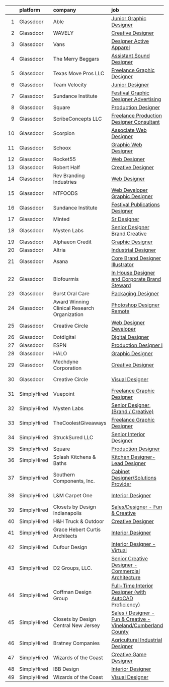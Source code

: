 

|    | platform    | company                                      | job                                                                                                                                                                                                                                                                                                                                                                                                                                                                                                                                                                                                                                                                                                                                                                                                                                                                                                                                                                                                                                                                                     | update_time   | location                  |
|---:|:------------|:---------------------------------------------|:----------------------------------------------------------------------------------------------------------------------------------------------------------------------------------------------------------------------------------------------------------------------------------------------------------------------------------------------------------------------------------------------------------------------------------------------------------------------------------------------------------------------------------------------------------------------------------------------------------------------------------------------------------------------------------------------------------------------------------------------------------------------------------------------------------------------------------------------------------------------------------------------------------------------------------------------------------------------------------------------------------------------------------------------------------------------------------------|:--------------|:--------------------------|
|  1 | Glassdoor   | Able                                         | [Junior Graphic Designer](https://www.glassdoor.com/partner/jobListing.htm?pos=124&ao=1136043&s=58&guid=00000183736f08318968b11d2f6432ff&src=GD_JOB_AD&t=SR&vt=w&ea=1&cs=1_225c37d1&cb=1664089000379&jobListingId=1008142587933&jrtk=3-0-1gdpmu22ikugh801-1gdpmu239jc8h800-880641bb0461eac5-)                                                                                                                                                                                                                                                                                                                                                                                                                                                                                                                                                                                                                                                                                                                                                                                           | 9d            | Remote                    |
|  2 | Glassdoor   | WAVELY                                       | [Creative Designer](https://www.glassdoor.com/partner/jobListing.htm?pos=106&ao=1110586&s=58&guid=00000183736f08318968b11d2f6432ff&src=GD_JOB_AD&t=SR&vt=w&ea=1&cs=1_3b482fa0&cb=1664089000377&jobListingId=1008142625068&cpc=76BDADE3D6D9A820&jrtk=3-0-1gdpmu22ikugh801-1gdpmu239jc8h800-737676f5c0154e20--6NYlbfkN0CFsUkZ6y3FSz-mlD6L7ejB8QaNpXOZA9zECJrBSE1jTBuhyi8Ho6Z4rULrzApPUifffnvidq19erh0reHKuG2LGc-PaRBg9_M0nqUEoXY92QLSLCyvHryPIiTvUUp5E52ygbl_J0t6Wlvg8176ui6xWQB72LXkP3TfZk74oz6EzRA-RHxjNBNckmwEB7dQDsWJET28kxhIYVdWLDy5ATgAGsVSLwCRvOms32h4Q1L0Tx9-KaVJu1uiH0cgaw4speLHyU7ZR1VV57AK0WdSE4FJFmd10ZrUJuCVrGLi_XCoziC9ecAjcccFsF14luhkhLBJ-75iCLM43N6VPb5s2FChjhLS5DzqZwIuylwznIx4JkEx2-ZWWEadtn1VmM_K7eUSGYx9nri3y8kAsIyfYCmG3SkxPbKeoFWgZCWOxU5HOCuB6tp0ZkppnS4E7gWMR3vnfIzEk3uN-gWIW3xmL5qtcaXOO8u2CQHcPPJZugQnVfiF4JAXSec0tIHBECrzh2YzlY6ursrCtw%3D%3D)                                                                                                                                                                                                                | 9d            | Palo Alto, CA             |
|  3 | Glassdoor   | Vans                                         | [Designer  Active Apparel](https://www.glassdoor.com/partner/jobListing.htm?pos=121&ao=1136043&s=58&guid=00000183736f08318968b11d2f6432ff&src=GD_JOB_AD&t=SR&vt=w&cs=1_7a4220ec&cb=1664089000379&jobListingId=1008158737567&jrtk=3-0-1gdpmu22ikugh801-1gdpmu239jc8h800-1105debf23a6f50a-)                                                                                                                                                                                                                                                                                                                                                                                                                                                                                                                                                                                                                                                                                                                                                                                               | 1d            | Costa Mesa, CA            |
|  4 | Glassdoor   | The Merry Beggars                            | [Assistant Sound Designer](https://www.glassdoor.com/partner/jobListing.htm?pos=101&ao=1110586&s=58&guid=00000183736f08318968b11d2f6432ff&src=GD_JOB_AD&t=SR&vt=w&ea=1&cs=1_9e9eab3a&cb=1664089000377&jobListingId=1008149306143&cpc=334ABAF5D42DC775&jrtk=3-0-1gdpmu22ikugh801-1gdpmu239jc8h800-04f00acba78acd55--6NYlbfkN0BBGG9LMNqL16EzDx9S3nKk4b6IwprgSJginr0DZD_oW3LpRtTNiygcE9IfHm5Gb9slpjT-UzFBGnIkfkE5vHD__58gsgAsgjAKlwWhzdKilxMWIOFSNG73XbKSiSbhgd5gieRThxTsLn8DF-uisYywGFmbEBQQBOKMw59W_wQHg9VqHqJ83qLbDEY5qqWKt8qL14TMCPDh6RO_OrCviLT8iASL6djmVLg4iutjh-G1rn-gr2vjywcvqsrdWwjjo3NFkdGDnoLegEH1uIsXrYHoKfcYaKSUJhGwRC6pWeEDcwJ0m-IpPAuJILou3fRq0qEAbhRsRDFyQGlEzZjaFzi30x2LRNRTuecODdfhZcfdCeazJPLc9rvLTktg6Trn6sXE0K_LVOVC694gtAWO4DPRbigCP01qSnf0gdyqgtlq7sNN2aDoYQECr2tt2K-hvli1x8jYkQ82dgZxJx3trynSRrfBeBjNAFyqISzXqOE2252FQSG5kW5CoAO4XgMujkA%3D)                                                                                                                                                                                                                       | 5d            | Remote                    |
|  5 | Glassdoor   | Texas Move Pros LLC                          | [Freelance Graphic Designer](https://www.glassdoor.com/partner/jobListing.htm?pos=112&ao=1136043&s=58&guid=00000183736f08318968b11d2f6432ff&src=GD_JOB_AD&t=SR&vt=w&ea=1&cs=1_ee87f8e7&cb=1664089000378&jobListingId=1008158786644&jrtk=3-0-1gdpmu22ikugh801-1gdpmu239jc8h800-59bb8f0ef330033f-)                                                                                                                                                                                                                                                                                                                                                                                                                                                                                                                                                                                                                                                                                                                                                                                        | 1d            | Remote                    |
|  6 | Glassdoor   | Team Velocity                                | [Junior Designer](https://www.glassdoor.com/partner/jobListing.htm?pos=125&ao=1136043&s=58&guid=00000183736f08318968b11d2f6432ff&src=GD_JOB_AD&t=SR&vt=w&ea=1&cs=1_f0f52bee&cb=1664089000379&jobListingId=1008156664488&jrtk=3-0-1gdpmu22ikugh801-1gdpmu239jc8h800-158a96fec4a60011-)                                                                                                                                                                                                                                                                                                                                                                                                                                                                                                                                                                                                                                                                                                                                                                                                   | 2d            | Remote                    |
|  7 | Glassdoor   | Sundance Institute                           | [Festival Graphic Designer  Advertising](https://www.glassdoor.com/partner/jobListing.htm?pos=111&ao=1136043&s=58&guid=00000183736f08318968b11d2f6432ff&src=GD_JOB_AD&t=SR&vt=w&cs=1_9654ae00&cb=1664089000378&jobListingId=1008158739493&jrtk=3-0-1gdpmu22ikugh801-1gdpmu239jc8h800-ddf13a1e0c2c5928-)                                                                                                                                                                                                                                                                                                                                                                                                                                                                                                                                                                                                                                                                                                                                                                                 | 1d            | Remote                    |
|  8 | Glassdoor   | Square                                       | [Production Designer](https://www.glassdoor.com/partner/jobListing.htm?pos=113&ao=1136043&s=58&guid=00000183736f08318968b11d2f6432ff&src=GD_JOB_AD&t=SR&vt=w&ea=1&cs=1_db154f83&cb=1664089000378&jobListingId=1008158339016&jrtk=3-0-1gdpmu22ikugh801-1gdpmu239jc8h800-50cbdabe5291db5a-)                                                                                                                                                                                                                                                                                                                                                                                                                                                                                                                                                                                                                                                                                                                                                                                               | 1d            | Remote                    |
|  9 | Glassdoor   | ScribeConcepts LLC                           | [Freelance Production Designer  Consultant ](https://www.glassdoor.com/partner/jobListing.htm?pos=120&ao=1136043&s=58&guid=00000183736f08318968b11d2f6432ff&src=GD_JOB_AD&t=SR&vt=w&ea=1&cs=1_a5263fc9&cb=1664089000379&jobListingId=1008151076723&jrtk=3-0-1gdpmu22ikugh801-1gdpmu239jc8h800-d369dd2c674dc214-)                                                                                                                                                                                                                                                                                                                                                                                                                                                                                                                                                                                                                                                                                                                                                                        | 4d            | Remote                    |
| 10 | Glassdoor   | Scorpion                                     | [Associate Web Designer](https://www.glassdoor.com/partner/jobListing.htm?pos=126&ao=1136043&s=58&guid=00000183736f08318968b11d2f6432ff&src=GD_JOB_AD&t=SR&vt=w&ea=1&cs=1_7153a2d8&cb=1664089000379&jobListingId=1008143974506&jrtk=3-0-1gdpmu22ikugh801-1gdpmu239jc8h800-7dbed781b108259e-)                                                                                                                                                                                                                                                                                                                                                                                                                                                                                                                                                                                                                                                                                                                                                                                            | 9d            | Remote                    |
| 11 | Glassdoor   | Schoox                                       | [Graphic   Web Designer](https://www.glassdoor.com/partner/jobListing.htm?pos=128&ao=1136043&s=58&guid=00000183736f08318968b11d2f6432ff&src=GD_JOB_AD&t=SR&vt=w&ea=1&cs=1_47c2816a&cb=1664089000379&jobListingId=1008153919843&jrtk=3-0-1gdpmu22ikugh801-1gdpmu239jc8h800-356f3a75b34e8bbf-)                                                                                                                                                                                                                                                                                                                                                                                                                                                                                                                                                                                                                                                                                                                                                                                            | 3d            | Remote                    |
| 12 | Glassdoor   | Rocket55                                     | [Web Designer](https://www.glassdoor.com/partner/jobListing.htm?pos=123&ao=1136043&s=58&guid=00000183736f08318968b11d2f6432ff&src=GD_JOB_AD&t=SR&vt=w&ea=1&cs=1_1360c091&cb=1664089000379&jobListingId=1008149616438&jrtk=3-0-1gdpmu22ikugh801-1gdpmu239jc8h800-a675e63e0f3e88f2-)                                                                                                                                                                                                                                                                                                                                                                                                                                                                                                                                                                                                                                                                                                                                                                                                      | 5d            | Remote                    |
| 13 | Glassdoor   | Robert Half                                  | [Creative Designer](https://www.glassdoor.com/partner/jobListing.htm?pos=108&ao=1110586&s=58&guid=00000183736f08318968b11d2f6432ff&src=GD_JOB_AD&t=SR&vt=w&ea=1&cs=1_51e32d55&cb=1664089000378&jobListingId=1008145465086&cpc=32EE424DE2B657EB&jrtk=3-0-1gdpmu22ikugh801-1gdpmu239jc8h800-dd9eb1a10e487358--6NYlbfkN0CpzDdaQkua3np5pkmj49lKioZwmwxQ-yx5plwbYmV_My3ZZxK2JCK7y7YJJGYa-f5aOOQ1xL93J6HykvCjSRdpge20ISzulRd3OVaupE7j4p2G_Ol_Wtu8UwbdzWWCPJ1cvV2jPKjUmtA-PoEijgl_sIEe14uQBhH9KdIn0EfHgDB7OWE3RJOR_QKzTgbD4jkJB6gAc5NugGrVUi_mt70E0YIMAE3LhqbxUla5IL3CA4lHDtbY2pPfraysfPUiun3Lj1OL8-mjFoU7VvcjtWHTdLy7bfqcCM2FybpHuRy7C41l7y7X0oHTZJRvP1oZaA6v-UFzqj_sifSOkjuPzTnUq5RpsdL8QmM5Ex8vbSAGU1cEIKNiqWlLUQo6qmY4SAvReaJgcIM3yV-L7yzflQXf2D6DWUovOozcLz3lIqc0Xd2u9zKfPU5Ep4e2i0vXiQkHxPMOAk_H9madWphIyWruQUFmTxbMveFr4tuA_bvI4P2ZIVKa5bh76i3Z3MDs5PhWCeSf0LF0EUcTs86x0DZO8OBDY6r7hHxEJPk7g7ZnfwNprJ6a-ctnLor8yKcW-tU%3D)                                                                                                                                                              | 8d            | Duluth, GA                |
| 14 | Glassdoor   | Rev Branding Industries                      | [Web Designer](https://www.glassdoor.com/partner/jobListing.htm?pos=116&ao=1136043&s=58&guid=00000183736f08318968b11d2f6432ff&src=GD_JOB_AD&t=SR&vt=w&ea=1&cs=1_2b0639cd&cb=1664089000378&jobListingId=1008157174310&jrtk=3-0-1gdpmu22ikugh801-1gdpmu239jc8h800-295dff486c0781ae-)                                                                                                                                                                                                                                                                                                                                                                                                                                                                                                                                                                                                                                                                                                                                                                                                      | 2d            | Remote                    |
| 15 | Glassdoor   | NTFOODS                                      | [Web Developer Graphic Designer](https://www.glassdoor.com/partner/jobListing.htm?pos=104&ao=1110586&s=58&guid=00000183736f08318968b11d2f6432ff&src=GD_JOB_AD&t=SR&vt=w&ea=1&cs=1_147fc483&cb=1664089000377&jobListingId=1008158473502&cpc=F41FEAB56D215062&jrtk=3-0-1gdpmu22ikugh801-1gdpmu239jc8h800-fe38243d77069748--6NYlbfkN0AdfXZJl0GGXUSalzVGUWVSLKSqBOtgqDvQLIDRjNDC3sXSD2pGaliFmJwsem2D-NEY6zdgv8Vut9ykzrzubb2RSXGbFBr2vSgQTa8WgPxDwYq6Wpsix0WuVBWG_wAift98Al_YAJFUCfIX4perZgCFJ92WXvPYwrdPuM7VE_DVa2q313uR2JO5oCn_BB-Lv73n4mCK57TxMyjYlUPg14-LgiXHwF6v2byVKptrQawO8MNGSqUw8ovyjGjpTL47mWR3zGKsof74A0D2XdVWk6zrjmI5w8ARecVcGFyw_DlKhuzZ8KAdlMf6_hgqpff8uvvbVbr9edmqbApgW-BdOJk0hcggoJfC5RaG-ZCCpISRrcqy7bv1nvLVpzNpaU6I7X-qWUI7iUdH7u1JLmqa45MAqbjvKxebVEK80RvfzOK7TAgQx27iPg_vRRCT-Ai_z1othrQSorNOI6oVp3CYPA6XZEeo2Yv5WcVktVH6cmrfE9CqHE1V-m86Q3FOr7v7QMc%3D)                                                                                                                                                                                                                 | 1d            | Remote                    |
| 16 | Glassdoor   | Sundance Institute                           | [Festival Publications Designer](https://www.glassdoor.com/partner/jobListing.htm?pos=119&ao=1136043&s=58&guid=00000183736f08318968b11d2f6432ff&src=GD_JOB_AD&t=SR&vt=w&cs=1_148f758c&cb=1664089000378&jobListingId=1008145400669&jrtk=3-0-1gdpmu22ikugh801-1gdpmu239jc8h800-226dda55bbb4f1bc-)                                                                                                                                                                                                                                                                                                                                                                                                                                                                                                                                                                                                                                                                                                                                                                                         | 8d            | Remote                    |
| 17 | Glassdoor   | Minted                                       | [Sr  Designer](https://www.glassdoor.com/partner/jobListing.htm?pos=117&ao=1136043&s=58&guid=00000183736f08318968b11d2f6432ff&src=GD_JOB_AD&t=SR&vt=w&ea=1&cs=1_eb51ed57&cb=1664089000378&jobListingId=1008141246954&jrtk=3-0-1gdpmu22ikugh801-1gdpmu239jc8h800-9e2a5c997f70ff55-)                                                                                                                                                                                                                                                                                                                                                                                                                                                                                                                                                                                                                                                                                                                                                                                                      | 10d           | Remote                    |
| 18 | Glassdoor   | Mysten Labs                                  | [Senior Designer   Brand   Creative ](https://www.glassdoor.com/partner/jobListing.htm?pos=115&ao=1136043&s=58&guid=00000183736f08318968b11d2f6432ff&src=GD_JOB_AD&t=SR&vt=w&ea=1&cs=1_c6ecc488&cb=1664089000378&jobListingId=1008134565124&jrtk=3-0-1gdpmu22ikugh801-1gdpmu239jc8h800-9d3682fe5eb52d79-)                                                                                                                                                                                                                                                                                                                                                                                                                                                                                                                                                                                                                                                                                                                                                                               | 12d           | Remote                    |
| 19 | Glassdoor   | Alphaeon Credit                              | [Graphic Designer](https://www.glassdoor.com/partner/jobListing.htm?pos=105&ao=1110586&s=58&guid=00000183736f08318968b11d2f6432ff&src=GD_JOB_AD&t=SR&vt=w&ea=1&cs=1_99e75616&cb=1664089000377&jobListingId=1008151102778&cpc=8795CF9063CD573D&jrtk=3-0-1gdpmu22ikugh801-1gdpmu239jc8h800-abcd5ecee57e47db--6NYlbfkN0BnrYInERJ5Dx43upzuCJT-nQFJR1QZO1CzI9s0vUeUfJZWnSVwM6sTMepdAUS1r-9wI9vl2Ek6oP4dSSjjvie65ySAeIg1e3HzzAQLY8ZWgdJ6a5iEeQCfPiomXysthzUx8llpKf_VXs7LF-k3ViVgUgdRJd4MlhboPWphQFXeypCOREIRtirE0vFZV2gl14lF_7IZiacyo1dcvwp0b0kMvKSCxGe2WFkfTAULZstrTC-fobY_cdedn69RFmQKHl-gWh0q4nCqTS6MGhEpu37Q9Sft5DEpqaCysm0-vOuV-najM4VT4XT68FDZncg2bkwzk0JmfCC3YfexyUq-NXlHIcS3Zef4MsVPPYAEQ4PODdDpOBdbEvkKkyjB35_QoEPshwaMeIkozYKeskx-Inqr0_jrf80yNvlov6Bd6XmzGVSED5ePPlzoSMuwSEJklOc848iJAvv9eOaS_pg6AKUbQze7UbEB5lgEE96TOjz7cpBwXsBE3NyUC0Ez2uTFKH4%3D)                                                                                                                                                                                                                               | 4d            | Remote                    |
| 20 | Glassdoor   | Altria                                       | [Industrial Designer](https://www.glassdoor.com/partner/jobListing.htm?pos=102&ao=1110586&s=58&guid=00000183736f08318968b11d2f6432ff&src=GD_JOB_AD&t=SR&vt=w&cs=1_6d718fdc&cb=1664089000376&jobListingId=1008159562624&cpc=87A0A889578C8297&jrtk=3-0-1gdpmu22ikugh801-1gdpmu239jc8h800-dae7585cbdfe5b84--6NYlbfkN0B7uvCxWIReGEPHRUWBAmdZCCuHbj3nWC4Rk-wA8y_4CT8utHxNo9JwuAiNw3zWi0Ut-hp4hm329LhU3GNcAfD8enp-UjrpsPeL5NYJYIwO-vlNogM3JUl3kEFXd5j_tN4gFC0mW7_97n0EzjjgpUg4KtI2uDWmQeQ7t19SOGmUDFEddkb086YEtCzGD6YVOMBoU7Zx6N3j0jPRs-GNP1JGzEhJ2Weoj-_ykYMuV1Kj-HopdPU8-njTAyz8uL6R-T3XGmcidzAXwJ1v6p1TFxKe-EzPiaI0Ygdm05ZQZBMocIunDAOMoBqjUW9CUcRdvdeebgV3epVOUdDwBahUVZnitPjpu1mOmaVilev6QQRpRfgyNSUU1wxEul622505B3ebKYgXQHnHwheJythiVjQr-CRuriLOIfx82kLp_cVFrjyCAR-fUDXUdsngDbVTUTB8hUMWYOegCSKjqK6Y94FWn7_BGaQXbVr74uq7dxg6RjIe8-C8wkoHLIppBpyvmhVPrqCbwDcpARett1vWAtW7zKs0nvjrzTRSUKufxg7FNq80qBPza5pU_dXnM62bKDeiQfYsHIpyl1JHghUijYEgcs3eWzt_2FSmvZ6P-TfbrhJ5WX5rezPnCo85aX2UY7zt4I7FlbpEfa6Z16_Vvnv610CwBwMWm3JB-a3o-YfNxnOZTnrMkoSr_zxv1B1oWU42HTgWfRmZGW_L3WfxWg4hMEAyMJ2Ux7c%3D) | 24h           | Richmond, VA              |
| 21 | Glassdoor   | Asana                                        | [Core Brand Designer  Illustrator](https://www.glassdoor.com/partner/jobListing.htm?pos=110&ao=1136043&s=58&guid=00000183736f08318968b11d2f6432ff&src=GD_JOB_AD&t=SR&vt=w&ea=1&cs=1_91bd2fa5&cb=1664089000378&jobListingId=1008149082799&jrtk=3-0-1gdpmu22ikugh801-1gdpmu239jc8h800-59f4a0ffa5b443a8-)                                                                                                                                                                                                                                                                                                                                                                                                                                                                                                                                                                                                                                                                                                                                                                                  | 5d            | San Francisco, CA         |
| 22 | Glassdoor   | Biofourmis                                   | [In House Designer and Corporate Brand Steward](https://www.glassdoor.com/partner/jobListing.htm?pos=130&ao=1136043&s=58&guid=00000183736f08318968b11d2f6432ff&src=GD_JOB_AD&t=SR&vt=w&ea=1&cs=1_427fae89&cb=1664089000379&jobListingId=1008145224436&jrtk=3-0-1gdpmu22ikugh801-1gdpmu239jc8h800-2e476ff989e9cac6-)                                                                                                                                                                                                                                                                                                                                                                                                                                                                                                                                                                                                                                                                                                                                                                     | 8d            | Boston, MA                |
| 23 | Glassdoor   | Burst Oral Care                              | [Packaging Designer](https://www.glassdoor.com/partner/jobListing.htm?pos=127&ao=1136043&s=58&guid=00000183736f08318968b11d2f6432ff&src=GD_JOB_AD&t=SR&vt=w&ea=1&cs=1_cdf2bc11&cb=1664089000379&jobListingId=1008145087802&jrtk=3-0-1gdpmu22ikugh801-1gdpmu239jc8h800-2a00ead75a6e16de-)                                                                                                                                                                                                                                                                                                                                                                                                                                                                                                                                                                                                                                                                                                                                                                                                | 8d            | Remote                    |
| 24 | Glassdoor   | Award Winning Clinical Research Organization | [Photoshop Designer   Remote](https://www.glassdoor.com/partner/jobListing.htm?pos=103&ao=1110586&s=58&guid=00000183736f08318968b11d2f6432ff&src=GD_JOB_AD&t=SR&vt=w&ea=1&cs=1_b923e06f&cb=1664089000377&jobListingId=1008144475055&cpc=65CC663E25211861&jrtk=3-0-1gdpmu22ikugh801-1gdpmu239jc8h800-408acba2c8c62e7a--6NYlbfkN0AFCFO55fpwWo6oa9JKI3JcI2oWVPcccBj9Y6s5O2226Dvh15T1RmiKUF6Bkk2Tk4Z7BPQqCa54-e064Id8IzH-IWzj5_pJAzwqp1oR83P9plMbnmddAKZul6IIHzOn2_DJQREza9zEew-mX-MVDNw2Oq34c8u_ibHHSjmigu81FZv_cOnB6PCrwTPxMudVulXHxIurXLLdpNouE7zeyzvHUAZdBZ6na3bmcQ7H9ukwpkvZ926u8AxF7PBCgOYXCSU5T6eY6ktDDcKLZFkiEmAptZ047aj3dno-7QhXO7c6oIhzyH_L6VAZkU_NSIBLF1jz6V6fDCC_Hf7tDWvajNtTlDfa2sCeRHob1xtdaUPXXG0mVy3hEOgS64u5RFoKmBxzVbLC5YybUxbGnaFIBpZgmtDVcOqNpa9dpe_T-MxE-J1BN3QGxSVMZwxA4Ep3XuvE1i8f67C9KAiky-Ho_N5ItQKOSrxuDPBT138lWT9-XwSlv_DAf0cO1ZKLiNDSiRoboClSKi2O15WDvgm9fEWu)                                                                                                                                                                                                  | 8d            | Remote                    |
| 25 | Glassdoor   | Creative Circle                              | [Web Designer   Developer](https://www.glassdoor.com/partner/jobListing.htm?pos=109&ao=1110586&s=58&guid=00000183736f08318968b11d2f6432ff&src=GD_JOB_AD&t=SR&vt=w&cs=1_a8c630e9&cb=1664089000378&jobListingId=1008144518073&cpc=8795CF9063CD573D&jrtk=3-0-1gdpmu22ikugh801-1gdpmu239jc8h800-509f68923e5c071b--6NYlbfkN0BPwlZa85gbT4Q3XYQoU_uQn0Qmw9zd_9UNfmcwtqAVud1yvyq1Z4UAlx1bxhDUi3IylK4O56pvEW6nbq40hYO2z1Zqn6T_tUYXwOh7VB0bbJVVxeqDOCJla6Nk70emjPvRumMlH-6lYRvkogN5p-649NG-Yh8cwCHV7E95Ji0fYJcO_8Wfna-y8wtw_c0CIdOEnf5c8RUjaaDaqaW-9Lsx_Lb-OZK3BP0gadAiryGRhnixYU_qZUx6XYzN0Z2rd1nRWhIVsAC3RODp3Mww8e8Xojazm77ucglNqTINN-B17BB_K28cRe9nwcH9SPariby56NQl88fOz-yMImOcPPAaFBWjQUBDukNT6fSEKTGhj6SElvVwQqfFaEWv0ovsN5oZKjmFW1eYZAwjK1DKB_5w3dAlL-ZUHbZZE6k1qG9XUawSG9M4KzUbtKuxo_d1Aprk3_c-6MyBHCWiI6T-bFOCLMjaSzndsdUcclB9UxWmxUu4RewkcsTvmXGxVqPrPT2-IiHdXxdkQ4aK6SMgQ3Tw)                                                                                                                                                                                                          | 8d            | Irving, TX                |
| 26 | Glassdoor   | Dotdigital                                   | [Digital Designer](https://www.glassdoor.com/partner/jobListing.htm?pos=122&ao=1136043&s=58&guid=00000183736f08318968b11d2f6432ff&src=GD_JOB_AD&t=SR&vt=w&cs=1_a2c18e94&cb=1664089000379&jobListingId=1008158899704&jrtk=3-0-1gdpmu22ikugh801-1gdpmu239jc8h800-cb15584a014655aa-)                                                                                                                                                                                                                                                                                                                                                                                                                                                                                                                                                                                                                                                                                                                                                                                                       | 1d            | Remote                    |
| 27 | Glassdoor   | ESPN                                         | [Production Designer I](https://www.glassdoor.com/partner/jobListing.htm?pos=114&ao=1136043&s=58&guid=00000183736f08318968b11d2f6432ff&src=GD_JOB_AD&t=SR&vt=w&cs=1_9cdbcad6&cb=1664089000378&jobListingId=1008158162158&jrtk=3-0-1gdpmu22ikugh801-1gdpmu239jc8h800-df2b36d743428836-)                                                                                                                                                                                                                                                                                                                                                                                                                                                                                                                                                                                                                                                                                                                                                                                                  | 1d            | Bristol, CT               |
| 28 | Glassdoor   | HALO                                         | [Graphic Designer](https://www.glassdoor.com/partner/jobListing.htm?pos=129&ao=1136043&s=58&guid=00000183736f08318968b11d2f6432ff&src=GD_JOB_AD&t=SR&vt=w&ea=1&cs=1_e5df369b&cb=1664089000379&jobListingId=1008134979230&jrtk=3-0-1gdpmu22ikugh801-1gdpmu239jc8h800-d003b7b120b87875-)                                                                                                                                                                                                                                                                                                                                                                                                                                                                                                                                                                                                                                                                                                                                                                                                  | 12d           | Remote                    |
| 29 | Glassdoor   | Mechdyne Corporation                         | [Creative Designer](https://www.glassdoor.com/partner/jobListing.htm?pos=118&ao=1136043&s=58&guid=00000183736f08318968b11d2f6432ff&src=GD_JOB_AD&t=SR&vt=w&ea=1&cs=1_aa88cbac&cb=1664089000378&jobListingId=1008158205771&jrtk=3-0-1gdpmu22ikugh801-1gdpmu239jc8h800-0aafbb0d34658fe5-)                                                                                                                                                                                                                                                                                                                                                                                                                                                                                                                                                                                                                                                                                                                                                                                                 | 1d            | Mountain View, CA         |
| 30 | Glassdoor   | Creative Circle                              | [Visual Designer](https://www.glassdoor.com/partner/jobListing.htm?pos=107&ao=1110586&s=58&guid=00000183736f08318968b11d2f6432ff&src=GD_JOB_AD&t=SR&vt=w&cs=1_5ae3a920&cb=1664089000377&jobListingId=1008159692201&cpc=26740BCDE5E48596&jrtk=3-0-1gdpmu22ikugh801-1gdpmu239jc8h800-adbd14ebdae22025--6NYlbfkN0BPwlZa85gbT4Q3XYQoU_uQn0Qmw9zd_9UNfmcwtqAVud1yvyq1Z4UAlx1bxhDUi3JW7SFxrPrKhxvwDRSOp4KS92Ik-Oysvvh5vVFqrMlQobhtm3baSjUYY382I13WR3LUEC8uUxrpTWn1cBAxSTqiEt9RlRkIyJyst1Ozt2G3e3oHbjhY1nkAYeeAUKx1lRNdN_p48gcDfIWGrSvguPp8QtsQggswURsCGTUJdX3y3xPClYV6DhZq96cUqoL-vcAvO2NPi3iPe4SUF2Jd1foJ-eR6Bc27zMYUhwE8IiA62gzBfZhZ5-t-MYC5HvX017s0ZJ5g1em3d6S6NkqLtjs-nnQxmCxtve2VCTAbhxd47cEbcEShsrz-jsXEpQ_dPlty_75byGwIWfcrWePMFReyk_9-VeOff7uJnRG6JXUv5xwb3s7VSHhXhbyN0VKCcmzyW7mgyjRnn00hzdSrbYGaeJpYs6Q6F4iK-sKgUE4cHwb4GBy9cw9ul99XEzyVsPHiepW0_NWwCXfU4M-FgMt0)                                                                                                                                                                                                                   | 24h           | Mountain View, CA         |
| 31 | SimplyHired | Vuepoint                                     | [Freelance Graphic Designer](https://www.simplyhired.com/job/LTDUZ92h_9BuJYhsx0MCIQBWaT6mYZiP9naF3-jRaULtTUqGi3a85Q?q=creative+designer)                                                                                                                                                                                                                                                                                                                                                                                                                                                                                                                                                                                                                                                                                                                                                                                                                                                                                                                                                | 11d           | Remote                    |
| 32 | SimplyHired | Mysten Labs                                  | [Senior Designer, (Brand / Creative)](https://www.simplyhired.com/job/35_jBU72YgpL3Vfzme_sYWsfZjUfRVg1Er4daeOsHobe5aYu1aDZ3Q?q=creative+designer)                                                                                                                                                                                                                                                                                                                                                                                                                                                                                                                                                                                                                                                                                                                                                                                                                                                                                                                                       | 12d           | Remote                    |
| 33 | SimplyHired | TheCoolestGiveaways                          | [Freelance Graphic Designer](https://www.simplyhired.com/job/RLeVriDFQ-0N3S_bXsJCIexmjRXoQ3XP0WH5-IiM4cMpTwLU6dm8JQ?q=creative+designer)                                                                                                                                                                                                                                                                                                                                                                                                                                                                                                                                                                                                                                                                                                                                                                                                                                                                                                                                                | Recently      | Remote                    |
| 34 | SimplyHired | StruckSured LLC                              | [Senior Interior Designer](https://www.simplyhired.com/job/xA4oXDNQAtjFEKZbHbKCohF2UYGnbPhbzc4KRtGgkJGmFgFsisxLlA?q=creative+designer)                                                                                                                                                                                                                                                                                                                                                                                                                                                                                                                                                                                                                                                                                                                                                                                                                                                                                                                                                  | Recently      | Hood River, OR            |
| 35 | SimplyHired | Square                                       | [Production Designer](https://www.simplyhired.com/job/PR6edLzvAKbQ8MB_yOqlv9rGixcmTEA5FxS9UhOhDFBmUZikIuYMDg?q=creative+designer)                                                                                                                                                                                                                                                                                                                                                                                                                                                                                                                                                                                                                                                                                                                                                                                                                                                                                                                                                       | 1d            | Remote                    |
| 36 | SimplyHired | Splash Kitchens & Baths                      | [Kitchen Designer- Lead Designer](https://www.simplyhired.com/job/fPv7Ua_4JXp80YGFWaTpmb2FODgzMF8U9DE4TyFAlnIGQ2NBiHz8aw?q=creative+designer)                                                                                                                                                                                                                                                                                                                                                                                                                                                                                                                                                                                                                                                                                                                                                                                                                                                                                                                                           | Recently      | LaGrange, GA              |
| 37 | SimplyHired | Southern Components, Inc.                    | [Cabinet Designer/Solutions Provider](https://www.simplyhired.com/job/Tk1dAiLniaa6dR0oIeWU0KDAcfpp0XhRwt1HuRNRG0cfZsiFFXKn7w?q=creative+designer)                                                                                                                                                                                                                                                                                                                                                                                                                                                                                                                                                                                                                                                                                                                                                                                                                                                                                                                                       | Recently      | Saint Simons Island, GA   |
| 38 | SimplyHired | L&M Carpet One                               | [Interior Designer](https://www.simplyhired.com/job/ALE2ejtaumsY9KevQTSkrRwyEvMYifLX2JVs-Jcp3g8M4fRmteLcTw?q=creative+designer)                                                                                                                                                                                                                                                                                                                                                                                                                                                                                                                                                                                                                                                                                                                                                                                                                                                                                                                                                         | Recently      | Mechanicsville, VA        |
| 39 | SimplyHired | Closets by Design Indianapolis               | [Sales/Designer - Fun & Creative](https://www.simplyhired.com/job/6o4d1jN4YHxB8iL_3UYhgyQAesMQGGlxcg_it3NVwhYMJEmtj2NnvQ?q=creative+designer)                                                                                                                                                                                                                                                                                                                                                                                                                                                                                                                                                                                                                                                                                                                                                                                                                                                                                                                                           | Today         | Indianapolis, IN          |
| 40 | SimplyHired | H&H Truck & Outdoor                          | [Creative Designer](https://www.simplyhired.com/job/t4GzHnCkRGflZYdikSHnOTL_qXp_5HND80xSx0Zs3Z73wic5h7yW5w?q=creative+designer)                                                                                                                                                                                                                                                                                                                                                                                                                                                                                                                                                                                                                                                                                                                                                                                                                                                                                                                                                         | 1d            | Calera, AL                |
| 41 | SimplyHired | Grace Hebert Curtis Architects               | [Interior Designer](https://www.simplyhired.com/job/P4uYYbTk44YufM37BPFLKpQnRPhgT-TJJnBVKOfPULdXvverRsfOJA?q=creative+designer)                                                                                                                                                                                                                                                                                                                                                                                                                                                                                                                                                                                                                                                                                                                                                                                                                                                                                                                                                         | Recently      | New Orleans, LA           |
| 42 | SimplyHired | Dufour Design                                | [Interior Designer - Virtual](https://www.simplyhired.com/job/2Slo7fn-9TKKp4mkfW6Vs3ZIotLLwVsruSurl5kfB0nli4ZkBkgHRQ?q=creative+designer)                                                                                                                                                                                                                                                                                                                                                                                                                                                                                                                                                                                                                                                                                                                                                                                                                                                                                                                                               | 1d            | Remote                    |
| 43 | SimplyHired | D2 Groups, LLC.                              | [Senior Creative Designer - Commercial Architecture](https://www.simplyhired.com/job/Yzphuvu4v4KIeGAg97r-GC4K2aaGuq7WuIAfSSpOBYl9P_dmzDtnLw?q=creative+designer)                                                                                                                                                                                                                                                                                                                                                                                                                                                                                                                                                                                                                                                                                                                                                                                                                                                                                                                        | Recently      | King of Prussia, PA       |
| 44 | SimplyHired | Coffman Design Group                         | [Full-Time Interior Designer (with AutoCAD Proficiency)](https://www.simplyhired.com/job/Xx7hJsbn6OIObeoohRD70Y4VdH0y_sC279UDSdlsem1MGWNh8Uj_rg?q=creative+designer)                                                                                                                                                                                                                                                                                                                                                                                                                                                                                                                                                                                                                                                                                                                                                                                                                                                                                                                    | Recently      | Naples, FL                |
| 45 | SimplyHired | Closets by Design Central New Jersey         | [Sales / Designer - Fun & Creative - Vineland/Cumberland County](https://www.simplyhired.com/job/9WeSAcfg8ikYZ6ZX6xnjS7ijTcDMoqvQwKpG2Zs9U3Xx5lcWuhULKg?q=creative+designer)                                                                                                                                                                                                                                                                                                                                                                                                                                                                                                                                                                                                                                                                                                                                                                                                                                                                                                            | Today         | Vineland, NJ +2 locations |
| 46 | SimplyHired | Bratney Companies                            | [Agricultural Industrial Designer](https://www.simplyhired.com/job/Mumz6KfYzwl0Qf-6YYgrNMk_LNtPebzQLCSf-QYmA_szeaNtgnq67Q?q=creative+designer)                                                                                                                                                                                                                                                                                                                                                                                                                                                                                                                                                                                                                                                                                                                                                                                                                                                                                                                                          | Recently      | Des Moines, IA            |
| 47 | SimplyHired | Wizards of the Coast                         | [Creative Game Designer](https://www.simplyhired.com/job/3U5NPAcld9zZ3VOc-NItCD-NzNvgqaZqPjmcmGZRZsaeN5WygOP2eA?q=creative+designer)                                                                                                                                                                                                                                                                                                                                                                                                                                                                                                                                                                                                                                                                                                                                                                                                                                                                                                                                                    | Recently      | Renton, WA                |
| 48 | SimplyHired | IBB Design                                   | [Interior Designer](https://www.simplyhired.com/job/Rdk5lj4vZ0N37avyB77ES0GnmiSA13eEZoH4yuSicvNQMvvSYOBSUA?q=creative+designer)                                                                                                                                                                                                                                                                                                                                                                                                                                                                                                                                                                                                                                                                                                                                                                                                                                                                                                                                                         | Recently      | Frisco, TX                |
| 49 | SimplyHired | Wizards of the Coast                         | [Visual Designer](https://www.simplyhired.com/job/ELCYjESeDW8VyKiC_jZO8kP-QZZRKQ0SuEe4JWBL_VgEPDMhcOEVKQ?q=creative+designer)                                                                                                                                                                                                                                                                                                                                                                                                                                                                                                                                                                                                                                                                                                                                                                                                                                                                                                                                                           | Recently      | Renton, WA                |